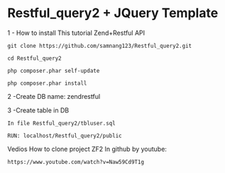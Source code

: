 # Restful_query2 + JQuery Template

1 - How to install This tutorial Zend+Restful API

    git clone https://github.com/samnang123/Restful_query2.git
    
    cd Restful_query2
    
    php composer.phar self-update
    
    php composer.phar install

2 -Create DB name: zendrestful


3 -Create table in DB

    In file Restful_query2/tbluser.sql
    
    RUN: localhost/Restful_query2/public
    
Vedios How to clone project ZF2 In github by youtube:
    
    https://www.youtube.com/watch?v=Naw59Cd9T1g
